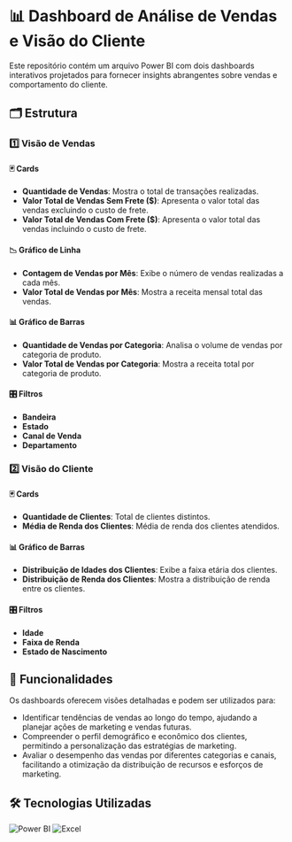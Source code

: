# 📊 Dashboard de Análise de Vendas e Visão do Cliente

Este repositório contém um arquivo Power BI com dois dashboards interativos projetados para fornecer insights abrangentes sobre vendas e comportamento do cliente.

## 🗂 Estrutura

### 1️⃣ Visão de Vendas

#### 🃏 Cards
- **Quantidade de Vendas**: Mostra o total de transações realizadas.
- **Valor Total de Vendas Sem Frete ($)**: Apresenta o valor total das vendas excluindo o custo de frete.
- **Valor Total de Vendas Com Frete ($)**: Apresenta o valor total das vendas incluindo o custo de frete.

#### 📉 Gráfico de Linha
- **Contagem de Vendas por Mês**: Exibe o número de vendas realizadas a cada mês.
- **Valor Total de Vendas por Mês**: Mostra a receita mensal total das vendas.

#### 📊 Gráfico de Barras
- **Quantidade de Vendas por Categoria**: Analisa o volume de vendas por categoria de produto.
- **Valor Total de Vendas por Categoria**: Mostra a receita total por categoria de produto.

#### 🎛 Filtros
- **Bandeira**
- **Estado**
- **Canal de Venda**
- **Departamento**

### 2️⃣ Visão do Cliente

#### 🃏 Cards
- **Quantidade de Clientes**: Total de clientes distintos.
- **Média de Renda dos Clientes**: Média de renda dos clientes atendidos.

#### 📊 Gráfico de Barras
- **Distribuição de Idades dos Clientes**: Exibe a faixa etária dos clientes.
- **Distribuição de Renda dos Clientes**: Mostra a distribuição de renda entre os clientes.

#### 🎛 Filtros
- **Idade**
- **Faixa de Renda**
- **Estado de Nascimento**

## 🌟 Funcionalidades

Os dashboards oferecem visões detalhadas e podem ser utilizados para:
- Identificar tendências de vendas ao longo do tempo, ajudando a planejar ações de marketing e vendas futuras.
- Compreender o perfil demográfico e econômico dos clientes, permitindo a personalização das estratégias de marketing.
- Avaliar o desempenho das vendas por diferentes categorias e canais, facilitando a otimização da distribuição de recursos e esforços de marketing.

## 🛠 Tecnologias Utilizadas

![Power BI](https://img.shields.io/badge/-Power%20BI-black?style=flat-square&logo=powerbi)
![Excel](https://img.shields.io/badge/-Excel-black?style=flat-square&logo=microsoft-excel)
